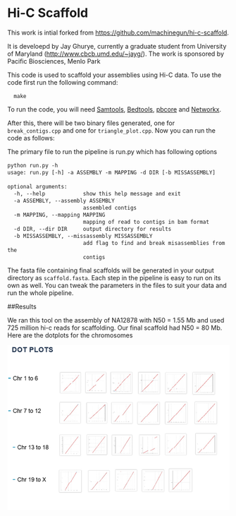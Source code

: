 # Hi-C Scaffold
This work is intial forked from https://github.com/machinegun/hi-c-scaffold.

It is develoepd by Jay Ghurye, currently a graduate student from University of Maryland (http://www.cbcb.umd.edu/~jayg/). The work is sponsored by Pacific Biosciences, Menlo Park

This code is used to scaffold your assemblies using Hi-C data. To use the code first run the following command:
```
  make
```

To run the code, you will need [Samtools](http://samtools.sourceforge.net), [Bedtools](http://bedtools.readthedocs.io/en/latest/), [pbcore](https://github.com/PacificBiosciences/pbcore) and [Networkx](https://networkx.github.io/).

After this, there will be two binary files generated, one for ```break_contigs.cpp``` and one for ```triangle_plot.cpp```. Now you can run the code as follows:

The primary file to run the pipeline is run.py which has following options

```
python run.py -h
usage: run.py [-h] -a ASSEMBLY -m MAPPING -d DIR [-b MISSASSEMBLY]

optional arguments:
  -h, --help            show this help message and exit
  -a ASSEMBLY, --assembly ASSEMBLY
                        assembled contigs
  -m MAPPING, --mapping MAPPING
                        mapping of read to contigs in bam format
  -d DIR, --dir DIR     output directory for results
  -b MISSASSEMBLY, --missassembly MISSASSEMBLY
                        add flag to find and break misassemblies from the
                        contigs
```

The fasta file containing final scaffolds will be generated in your output directory as ```scaffold.fasta```. Each step in the pipeline is easy to run on its own as well. You can tweak the parameters in the files to suit your data and run the whole pipeline.

##Results

We ran this tool on the assembly of NA12878 with N50 = 1.55 Mb and used 725 million hi-c reads for scaffolding. Our final scaffold had N50 = 80 Mb. Here are the dotplots for the chromosomes

![Alt text](chr.png?raw=true "Optional Title")

